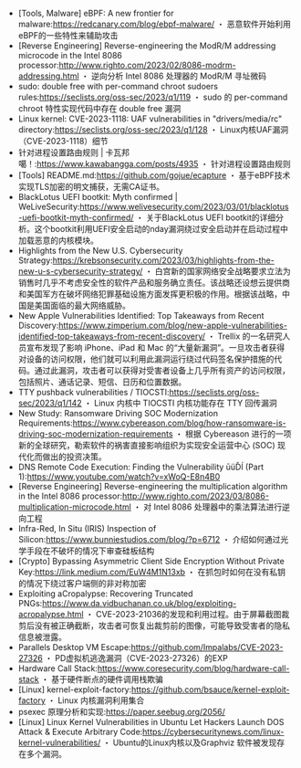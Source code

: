 - [Tools, Malware] eBPF: A new frontier for malware:https://redcanary.com/blog/ebpf-malware/   ・ 恶意软件开始利用eBPF的一些特性来辅助攻击 
- [Reverse Engineering] Reverse-engineering the ModR/M addressing microcode in the Intel 8086 processor:http://www.righto.com/2023/02/8086-modrm-addressing.html   ・ 逆向分析 Intel 8086 处理器的 ModR/M 寻址微码 
- sudo: double free with per-command chroot sudoers rules:https://seclists.org/oss-sec/2023/q1/119   ・ sudo 的 per-command chroot 特性实现代码中存在 double free 漏洞 
- Linux kernel: CVE-2023-1118: UAF vulnerabilities in "drivers/media/rc" directory:https://seclists.org/oss-sec/2023/q1/128   ・ Linux内核UAF漏洞（CVE-2023-1118）细节 
- 针对进程设置路由规则 | 卡瓦邦噶！:https://www.kawabangga.com/posts/4935   ・ 针对进程设置路由规则 
- [Tools] README.md:https://github.com/gojue/ecapture   ・ 基于eBPF技术实现TLS加密的明文捕获，无需CA证书。 
- BlackLotus UEFI bootkit: Myth confirmed | WeLiveSecurity:https://www.welivesecurity.com/2023/03/01/blacklotus-uefi-bootkit-myth-confirmed/   ・ 关于BlackLotus UEFI bootkit的详细分析。这个bootkit利用UEFI安全启动的nday漏洞绕过安全启动并在启动过程中加载恶意的内核模块。 
- Highlights from the New U.S. Cybersecurity Strategy:https://krebsonsecurity.com/2023/03/highlights-from-the-new-u-s-cybersecurity-strategy/   ・ 白宫新的国家网络安全战略要求立法为销售时几乎不考虑安全性的软件产品和服务确立责任。该战略还设想云提供商和美国军方在破坏网络犯罪基础设施方面发挥更积极的作用。根据该战略，中国是美国面临的最大网络威胁。
- New Apple Vulnerabilities Identified: Top Takeaways from Recent Discovery:https://www.zimperium.com/blog/new-apple-vulnerabilities-identified-top-takeaways-from-recent-discovery/   ・ Trellix 的一名研究人员宣布发现了影响 iPhone、iPad 和 Mac 的“大量新漏洞”。一旦攻击者获得对设备的访问权限，他们就可以利用此漏洞运行绕过代码签名保护措施的代码。通过此漏洞，攻击者可以获得对受害者设备上几乎所有资产的访问权限，包括照片、通话记录、短信、日历和位置数据。 
- TTY pushback vulnerabilities / TIOCSTI:https://seclists.org/oss-sec/2023/q1/142   ・ Linux 内核中 TIOCSTI 内核功能存在 TTY 回传漏洞 
- New Study: Ransomware Driving SOC Modernization Requirements:https://www.cybereason.com/blog/how-ransomware-is-driving-soc-modernization-requirements   ・ 根据 Cybereason 进行的一项新的全球研究，勒索软件的祸害直接影响组织为实现安全运营中心 (SOC) 现代化而做出的投资决策。
- DNS Remote Code Execution: Finding the Vulnerability ūüĎĺ (Part 1):https://www.youtube.com/watch?v=xWoQ-E8n4B0
- [Reverse Engineering] Reverse-engineering the multiplication algorithm in the Intel 8086 processor:http://www.righto.com/2023/03/8086-multiplication-microcode.html   ・ 对 Intel 8086 处理器中的乘法算法进行逆向工程 
- Infra-Red, In Situ (IRIS) Inspection of Silicon:https://www.bunniestudios.com/blog/?p=6712   ・ 介绍如何通过光学手段在不破坏的情况下审查硅板结构 
- [Crypto] Bypassing Asymmetric Client Side Encryption Without Private Key:https://link.medium.com/EuW4M1N13xb   ・ 在抓包时如何在没有私钥的情况下绕过客户端侧的非对称加密 
- Exploiting aCropalypse: Recovering Truncated PNGs:https://www.da.vidbuchanan.co.uk/blog/exploiting-acropalypse.html   ・ CVE-2023-21036的发现和利用过程。由于屏幕截图裁剪后没有被正确截断，攻击者可恢复出裁剪前的图像，可能导致受害者的隐私信息被泄露。 
- Parallels Desktop VM Escape:https://github.com/Impalabs/CVE-2023-27326   ・ PD虚拟机逃逸漏洞（CVE-2023-27326）的EXP 
- Hardware Call Stack:https://www.coresecurity.com/blog/hardware-call-stack   ・ 基于硬件断点的硬件调用栈欺骗 
- [Linux] kernel-exploit-factory:https://github.com/bsauce/kernel-exploit-factory   ・ Linux 内核漏洞利用集合 
- psexec 原理分析和实现:https://paper.seebug.org/2056/
- [Linux] Linux Kernel Vulnerabilities in Ubuntu Let Hackers Launch DOS Attack & Execute Arbitrary Code:https://cybersecuritynews.com/linux-kernel-vulnerabilities/   ・ Ubuntu的Linux内核以及Graphviz 软件被发现存在多个漏洞。 